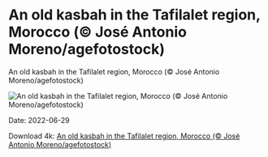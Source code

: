 # An old kasbah in the Tafilalet region, Morocco (© José Antonio Moreno/agefotostock)

An old kasbah in the Tafilalet region, Morocco (© José Antonio Moreno/agefotostock)

![An old kasbah in the Tafilalet region, Morocco (© José Antonio Moreno/agefotostock)](https://bing.com/th?id=OHR.TafilaletOasis_EN-US7798050717_UHD.jpg&w=1024&h=576)

Date: 2022-06-29

Download 4k: [An old kasbah in the Tafilalet region, Morocco (© José Antonio Moreno/agefotostock)](https://bing.com/th?id=OHR.TafilaletOasis_EN-US7798050717_UHD.jpg)

